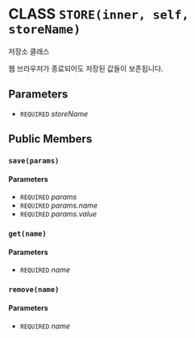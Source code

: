 # CLASS `STORE(inner, self, storeName)`
저장소 클래스

웹 브라우저가 종료되어도 저장된 값들이 보존됩니다.

## Parameters
* `REQUIRED` *storeName*

## Public Members

### `save(params)`
#### Parameters
* `REQUIRED` *params*
* `REQUIRED` *params.name*
* `REQUIRED` *params.value*

### `get(name)`
#### Parameters
* `REQUIRED` *name*

### `remove(name)`
#### Parameters
* `REQUIRED` *name*
